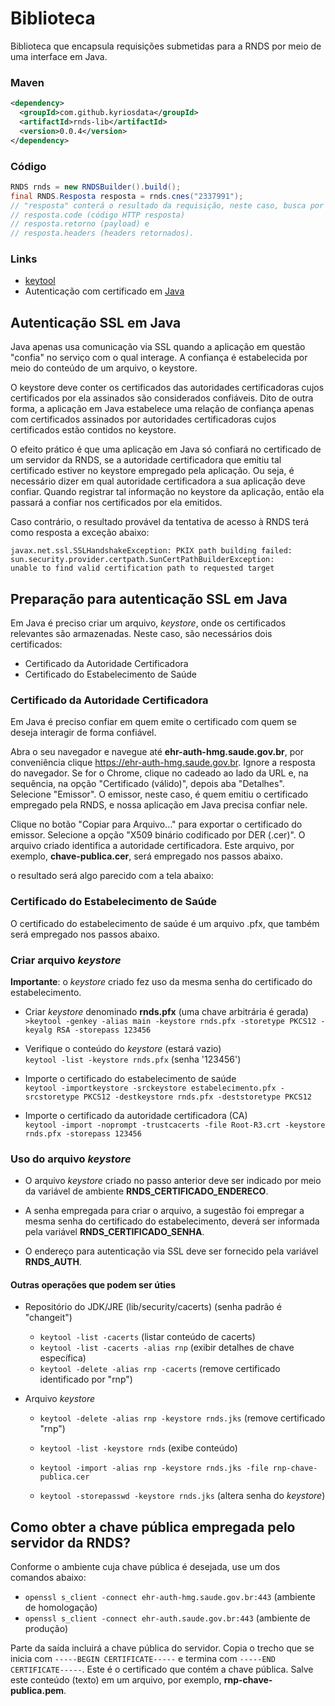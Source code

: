 ﻿# Biblioteca

Biblioteca que encapsula requisições submetidas para a RNDS por meio de uma interface em Java.

### Maven

```xml
<dependency>
  <groupId>com.github.kyriosdata</groupId>
  <artifactId>rnds-lib</artifactId>
  <version>0.0.4</version>
</dependency>
```

### Código

```java
RNDS rnds = new RNDSBuilder().build();
final RNDS.Resposta resposta = rnds.cnes("2337991");
// "resposta" conterá o resultado da requisição, neste caso, busca por CNES.
// resposta.code (código HTTP resposta)
// resposta.retorno (payload) e
// resposta.headers (headers retornados). 
```

### Links

- [keytool](https://docs.oracle.com/javase/10/tools/keytool.htm#JSWOR-GUID-5990A2E4-78E3-47B7-AE75-6D1826259549)
- Autenticação com certificado em [Java](https://stackoverflow.com/questions/1666052/java-https-client-certificate-authentication)

## Autenticação SSL em Java
Java apenas usa comunicação via SSL quando a aplicação em questão 
"confia" no serviço com o qual interage. A confiança é estabelecida 
por meio do conteúdo de um arquivo, o keystore.

O keystore deve conter os certificados das autoridades certificadoras 
cujos certificados por ela assinados são considerados confiáveis. Dito 
de outra forma, a aplicação em Java estabelece uma relação de confiança 
apenas com certificados assinados por autoridades certificadoras cujos 
certificados estão contidos no keystore.

O efeito prático é que uma aplicação em Java só confiará no certificado 
de um servidor da RNDS, se a autoridade certificadora que emitiu tal 
certificado estiver no keystore empregado pela aplicação. Ou seja, 
é necessário dizer em qual autoridade certificadora a sua aplicação 
deve confiar. Quando registrar tal informação no keystore da aplicação, 
então ela passará a confiar nos certificados por ela emitidos.

Caso contrário, o resultado provável da tentativa de acesso à RNDS 
terá como resposta a exceção abaixo:

```
javax.net.ssl.SSLHandshakeException: PKIX path building failed:
sun.security.provider.certpath.SunCertPathBuilderException:
unable to find valid certification path to requested target
```

## Preparação para autenticação SSL em Java

Em Java é preciso criar um arquivo, _keystore_, onde os certificados relevantes são armazenadas.
Neste caso, são necessários dois certificados: 

- Certificado da Autoridade Certificadora 
- Certificado do Estabelecimento de Saúde 

### Certificado da Autoridade Certificadora 

Em Java é preciso confiar em quem emite o certificado com quem se deseja interagir de 
forma confiável. 

Abra o seu navegador e navegue até **ehr-auth-hmg.saude.gov.br**, 
por conveniência clique https://ehr-auth-hmg.saude.gov.br. 
Ignore a resposta do navegador. Se for o Chrome, clique no cadeado ao lado da URL e, 
na sequência, na opção "Certificado (válido)", depois aba "Detalhes". 
Selecione "Emissor". O emissor, neste caso, é quem emitiu o certificado empregado
pela RNDS, e nossa aplicação em Java precisa confiar nele.

Clique no botão "Copiar para Arquivo..." para exportar o certificado do emissor.
Selecione a opção "X509 binário codificado por DER (.cer)". O arquivo 
criado identifica a autoridade certificadora. Este arquivo, por exemplo,
**chave-publica.cer**, será empregado nos passos abaixo. 

o resultado será algo parecido com a tela abaixo:

### Certificado do Estabelecimento de Saúde

O certificado do estabelecimento de saúde é um arquivo .pfx, que também será 
empregado nos passos abaixo.

### Criar arquivo _keystore_

**Importante**: o _keystore_ criado fez uso da mesma senha do certificado do estabelecimento.

- Criar _keystore_ denominado **rnds.pfx** (uma chave arbitrária é gerada)  
`>keytool -genkey -alias main -keystore rnds.pfx -storetype PKCS12 -keyalg RSA -storepass 123456`

- Verifique o conteúdo do _keystore_ (estará vazio)    
`keytool -list -keystore rnds.pfx` (senha '123456')
  
- Importe o certificado do estabelecimento de saúde  
`keytool -importkeystore -srckeystore estabelecimento.pfx -srcstoretype PKCS12 -destkeystore rnds.pfx -deststoretype PKCS12`

- Importe o certificado da autoridade certificadora (CA)  
`keytool -import -noprompt -trustcacerts -file Root-R3.crt -keystore rnds.pfx -storepass 123456`

### Uso do arquivo _keystore_

- O arquivo _keystore_ criado no passo anterior deve ser indicado
por meio da variável de ambiente **RNDS_CERTIFICADO_ENDERECO**. 
  
- A senha empregada para criar o arquivo, a sugestão foi empregar a
mesma senha do certificado do estabelecimento, deverá ser informada 
pela variável **RNDS_CERTIFICADO_SENHA**.
  
- O endereço para autenticação via SSL deve ser fornecido pela 
variável **RNDS_AUTH**.

#### Outras operações que podem ser úties

- Repositório do JDK/JRE (lib/security/cacerts) (senha padrão é "changeit")
  - `keytool -list -cacerts` (listar conteúdo de cacerts)
  - `keytool -list -cacerts -alias rnp` (exibir detalhes de chave específica)
  - `keytool -delete -alias rnp -cacerts` (remove certificado identificado por "rnp") 
    
- Arquivo _keystore_ 
  - `keytool -delete -alias rnp -keystore rnds.jks` (remove certificado "rnp")
    
  - `keytool -list -keystore rnds` (exibe conteúdo)
  - `keytool -import -alias rnp -keystore rnds.jks -file rnp-chave-publica.cer`
    
  - `keytool -storepasswd -keystore rnds.jks` (altera senha do _keystore_) 

## Como obter a chave pública empregada pelo servidor da RNDS?

Conforme o ambiente cuja chave pública é desejada, use um dos comandos abaixo:
- `openssl s_client -connect ehr-auth-hmg.saude.gov.br:443` (ambiente de homologação)
- `openssl s_client -connect ehr-auth.saude.gov.br:443` (ambiente de produção)

Parte da saída incluirá a chave pública do servidor. Copia o trecho que se inicia
com `-----BEGIN CERTIFICATE-----` e termina com 
`-----END CERTIFICATE-----`. Este é o certificado que contém a chave pública.
Salve este conteúdo (texto) em um arquivo, por exemplo, **rnp-chave-publica.pem**.
